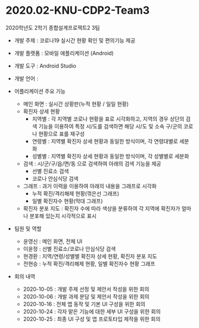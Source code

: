 # 2020.02-KNU-CDP2-Team3

2020학년도 2학기 종합설계프로젝트2 3팀

- 개발 주제 : 코로나19 실시간 현황 확인 및 편의기능 제공
- 개발 플랫폼 : 모바일 애플리케이션 (Android)
- 개발 도구 : Android Studio
- 개발 언어 : 

- 어플리케이션 주요 기능
  - 메인 화면 : 실시간 상황판(누적 현황 / 일일 현황)
  - 확진자 상세 현황
    - 지역별 : 각 지역별 코로나 현황을 표로 시각화하고, 지역의 경우 상단의 검색 기능을 이용하여 특정 시/도를 검색하면 해당 시/도 및 소속 구/군의 코로나 현황으로 표를 재구성
    - 연령별 : 지역별 확진자 상세 현황과 동일한 방식이며, 각 연령대별로 세분화
    - 성별별 : 지역별 확진자 상세 현황과 동일한 방식이며, 각 성별별로 세분화
  - 검색 : 시/군/구/읍/면/동 으로 검색하여 아래의 검색 기능을 제공
    - 선별 진료소 검색
    - 코로나 안심식당 검색
  - 그래프 : 과거 이력을 이용하여 아래의 내용을 그래프로 시각화
    - 누적 확진/격리해제 현황(꺾은선 그래프)
    - 일별 확진자수 현황(막대 그래프)
  - 확진자 분포 지도 : 확진자 수에 따라 색상을 분류하여 각 지역에 확진자가 얼마나 분포해 있는지 시각적으로 표시

- 팀원 및 역할
  - 윤영신 : 메인 화면, 전체 UI
  - 이윤정 : 선별 진료소/코로나 안심식당 검색
  - 현경환 : 지역/연령/성별별 확진자 상세 현황, 확진자 분포 지도
  - 전현승 : 누적 확진/격리해제 현황, 일별 확진자수 현황 그래프

- 회의 내역
  - 2020-10-05 : 개발 주제 선정 및 제안서 작성을 위한 회의
  - 2020-10-06 : 개발 과제 분담 및 제안서 작성을 위한 회의
  - 2020-10-16 : 전체 앱 동작 및 기본 UI 구성을 위한 회의
  - 2020-10-24 : 각자 맡은 기능에 대한 세부 UI 구성을 위한 회의
  - 2020-10-25 : 최종 UI 구성 및 앱 프로토타입 제작을 위한 회의
